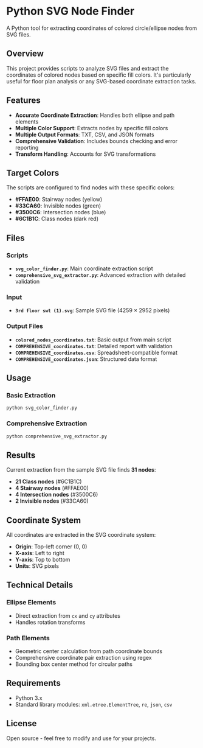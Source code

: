 # Python SVG Node Finder

A Python tool for extracting coordinates of colored circle/ellipse nodes from SVG files.

## Overview

This project provides scripts to analyze SVG files and extract the coordinates of colored nodes based on specific fill colors. It's particularly useful for floor plan analysis or any SVG-based coordinate extraction tasks.

## Features

- **Accurate Coordinate Extraction**: Handles both ellipse and path elements
- **Multiple Color Support**: Extracts nodes by specific fill colors
- **Multiple Output Formats**: TXT, CSV, and JSON formats
- **Comprehensive Validation**: Includes bounds checking and error reporting
- **Transform Handling**: Accounts for SVG transformations

## Target Colors

The scripts are configured to find nodes with these specific colors:

- **#FFAE00**: Stairway nodes (yellow)
- **#33CA60**: Invisible nodes (green)
- **#3500C6**: Intersection nodes (blue)
- **#6C1B1C**: Class nodes (dark red)

## Files

### Scripts
- **`svg_color_finder.py`**: Main coordinate extraction script
- **`comprehensive_svg_extractor.py`**: Advanced extraction with detailed validation

### Input
- **`3rd floor swt (1).svg`**: Sample SVG file (4259 × 2952 pixels)

### Output Files
- **`colored_nodes_coordinates.txt`**: Basic output from main script
- **`COMPREHENSIVE_coordinates.txt`**: Detailed report with validation
- **`COMPREHENSIVE_coordinates.csv`**: Spreadsheet-compatible format
- **`COMPREHENSIVE_coordinates.json`**: Structured data format

## Usage

### Basic Extraction
```bash
python svg_color_finder.py
```

### Comprehensive Extraction
```bash
python comprehensive_svg_extractor.py
```

## Results

Current extraction from the sample SVG file finds **31 nodes**:
- **21 Class nodes** (#6C1B1C)
- **4 Stairway nodes** (#FFAE00)
- **4 Intersection nodes** (#3500C6)
- **2 Invisible nodes** (#33CA60)

## Coordinate System

All coordinates are extracted in the SVG coordinate system:
- **Origin**: Top-left corner (0, 0)
- **X-axis**: Left to right
- **Y-axis**: Top to bottom
- **Units**: SVG pixels

## Technical Details

### Ellipse Elements
- Direct extraction from `cx` and `cy` attributes
- Handles rotation transforms

### Path Elements
- Geometric center calculation from path coordinate bounds
- Comprehensive coordinate pair extraction using regex
- Bounding box center method for circular paths

## Requirements

- Python 3.x
- Standard library modules: `xml.etree.ElementTree`, `re`, `json`, `csv`

## License

Open source - feel free to modify and use for your projects.
